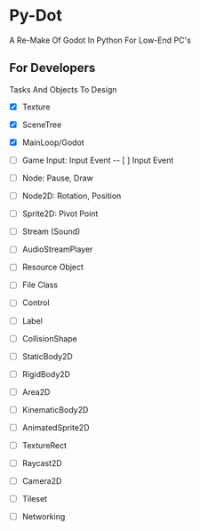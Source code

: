 # Py-Dot
 A Re-Make Of Godot In Python For Low-End PC's

## For Developers
 Tasks And Objects To Design
 - [x] Texture
 - [x] SceneTree
 - [x] MainLoop/Godot
 - [ ] Game Input: Input Event
 -- [ ] Input Event
 - [ ] Node: Pause, Draw
 - [ ] Node2D: Rotation, Position
 - [ ] Sprite2D: Pivot Point
 - [ ] Stream (Sound)
 - [ ] AudioStreamPlayer 
 - [ ] Resource Object
 - [ ] File Class
 - [ ] Control
 - [ ] Label
 - [ ] CollisionShape
 - [ ] StaticBody2D
 - [ ] RigidBody2D
 - [ ] Area2D
 - [ ] KinematicBody2D
 - [ ] AnimatedSprite2D
 - [ ] TextureRect
 - [ ] Raycast2D
 - [ ] Camera2D
 - [ ] Tileset
 - [ ] Networking


